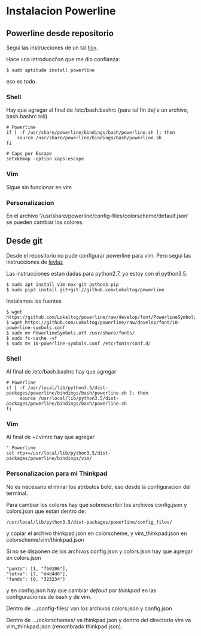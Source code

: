 # Instalacion Powerline

## Powerline desde repositorio

Segui las instrucciones de un tal [tiox](https://ubuntu-mate.community/t/installing-powerline-as-quickly-as-possible/5381).

Hace una introducci'on que me dio confianza:
```
$ sudo aptitude install powerline
```
eso es todo.

### Shell

Hay que agregar al final de /etc/bash.bashrc (para tal fin dej'e un archivo,
bash.bashrc.tail)
```
# Powerline
if [ -f /usr/share/powerline/bindings/bash/powerline.sh ]; then
    source /usr/share/powerline/bindings/bash/powerline.sh
fi

# Caps por Escape
setxkbmap -option caps:escape
```

### Vim

Sigue sin funcionar en vim

### Personalizacion

En el archivo '/usr/share/powerline/config-files/colorscheme/default.json' se pueden cambiar los colores.

## Desde git

Desde el repositorio no pude configurar powerline para vim. Pero segui las instrucciones de
[levlaz](https://levlaz.org/installing-powerline-in-debian/)

Las instrucciones estan dadas para python2.7, yo estoy con el python3.5.

```
$ sudo apt install vim-nox git python3-pip
$ sudo pip3 install git+git://github.com/Lokaltog/powerline
```

Instalamos las fuentes
```
$ wget https://github.com/Lokaltog/powerline/raw/develop/font/PowerlineSymbols.otf 
$ wget https://github.com/Lokaltog/powerline/raw/develop/font/10-powerline-symbols.conf 
$ sudo mv PowerlineSymbols.otf /usr/share/fonts/ 
$ sudo fc-cache -vf 
$ sudo mv 10-powerline-symbols.conf /etc/fonts/conf.d/
```

### Shell

Al final de /etc/bash.bashrc hay que agregar
```
# Powerline
if [ -f /usr/local/lib/python3.5/dist-packages/powerline/bindings/bash/powerline.sh ]; then
     source /usr/local/lib/python3.5/dist-packages/powerline/bindings/bash/powerline.sh
fi
```

### Vim

Al final de ~/.vimrc hay que agregar
```
" Powerline
set rtp+=/usr/local/lib/python3.5/dist-packages/powerline/bindings/vim/
```

### Personalizacion para mi Thinkpad

No es necesario eliminar los atributos bold, eso desde la configuracion del terminal.

Para cambiar los colores hay que sobreescribir los archivos config.json y colors.json que estan dentro de:
```
/usr/local/lib/python3.5/dist-packages/powerline/config_files/
```
y copiar el archivo thinkpad.json en colorscheme, y vim_thinkpad.json en colorscheme/vim/thinkpad.json

Si no se disponen de los archivos config.json y colors.json hay que agregar en colors.json
```
"punto": [1, "fb0206"],
"letra": [7, "d4d4d6"],
"fondo": [0, "323234"]
```
y en config.json hay que cambiar _default_ por _thinkpad_ en las configuraciones de
bash y de vim.

Dentro de .../config-files/ van los archivos colors.json y config.json

Dentro de .../colorschemes/ va thinkpad.json y dentro del directorio vim
va vim_thinkpad.json (renombrado thinkpad.json).
